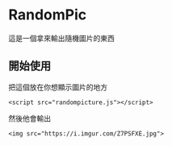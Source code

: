 # RandomPic
這是一個拿來輸出隨機圖片的東西

## 開始使用
把這個放在你想顯示圖片的地方
```
<script src="randompicture.js"></script>
```
然後他會輸出
```
<img src="https://i.imgur.com/Z7PSFXE.jpg">
```
